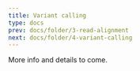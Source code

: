 ```yaml
---
title: Variant calling
type: docs
prev: docs/folder/3-read-alignment
next: docs/folder/4-variant-calling
---
```


More info and details to come.

